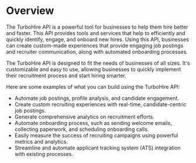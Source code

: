 # Overview

The TurboHire API is a powerful tool for businesses to help them hire better
and faster. This API provides tools and services that help to efficiently and
quickly identify, engage, and onboard new hires. Using this API, businesses can
create custom-made experiences that provide engaging job postings and recruiter
communication, along with automated onboarding processes.

The TurboHire API is designed to fit the needs of businesses of all sizes. It's
customizable and easy to use, allowing businesses to quickly implement their
recruitment process and start hiring smarter.

Here are some examples of what you can build using the TurboHire API:

- Automate job postings, profile analysis, and candidate engagement.
- Create custom recruiting experiences with real-time, candidate-centric job
  postings.
- Generate comprehensive analytics on recruitment efforts.
- Automate onboarding process, such as sending welcome emails, collecting
  paperwork, and scheduling onboarding calls.
- Easily measure the success of recruiting campaigns using powerful metrics and
  analytics.
- Streamline and automate applicant tracking system (ATS) integration with
  existing processes.
